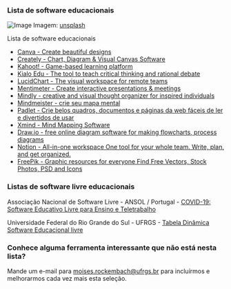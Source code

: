 ### Lista de software educacionais 

![Image](https://images.unsplash.com/photo-1586699024673-eb0c0e85528e?ixlib=rb-1.2.1&ixid=eyJhcHBfaWQiOjEyMDd9&auto=format&fit=crop&w=1381&q=80)
Imagem: [unsplash](https://unsplash.com/photos/H9LS95WL8tM)

Lista de software educacionais

- [Canva - Create beautiful designs](https://www.canva.com)
- [Creately - Chart, Diagram & Visual Canvas Software](https://creately.com)
- [Kahoot! - Game-based learning platform](https://kahoot.com)
- [Kialo Edu - The tool to teach critical thinking and rational debate](https://www.kialo-edu.com)
- [LucidChart - The visual workspace for remote teams](https://www.lucidchart.com/pages/)
- [Mentimeter - Create interactive presentations & meetings](https://www.mentimeter.com)
- [Mindly - creative and visual thought organizer for inspired individuals](https://www.mindlyapp.com)
- [Mindmeister - crie seu mapa mental](https://www.mindmeister.com/pt)
- [Padlet - Crie belos quadros, documentos e páginas da web fáceis de ler e divertidos de usar](https://padlet.com)
- [Xmind - Mind Mapping Software](https://www.xmind.net)
- [Draw.io - free online diagram software for making flowcharts, process diagrams](https://www.draw.io)
- [Notion - All-in-one workspace One tool for your whole team. Write, plan, and get organized.](http://www.notion.so)
- [FreePik - Graphic resources for everyone Find Free Vectors, Stock Photos, PSD and Icons](http://www.freepik.com)



### Listas de software livre educacionais
Associação Nacional de Software Livre - ANSOL / Portugal - [COVID-19: Software Educativo Livre para Ensino e Teletrabalho](https://covid-19.ansol.org)

Universidade Federal do Rio Grande do Sul - UFRGS - [Tabela Dinâmica Software Educacional livre](https://www.ufrgs.br/soft-livre-edu/wiki/Tabela_Dinâmica_Software_Educacional_livre_-_Português_Europeu)

### Conhece alguma ferramenta interessante que não está nesta lista?
Mande um e-mail para <moises.rockembach@ufrgs.br> para incluírmos e melhorarmos cada vez mais esta seleção.

